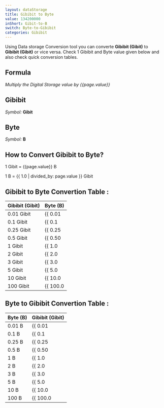 ```yaml
---
layout: dataStorage
title: Gibibit to Byte
value: 134200000
inShort: Gibit-to-B
switch: Byte-to-Gibibit
categories: Gibibit
---
```


Using Data storage Conversion tool you can converte **Gibibit (Gibit)** to **Gibibit (Gibit)** or vice versa. Check 1 Gibibit and Byte value given below and also check quick conversion tables.

## Formula
*Multiply the Digital Storage value by {{page.value}}*

## Gibibit
*Symbol:* **Gibit**

## Byte
*Symbol:* **B**

## How to Convert Gibibit to Byte?

1 Gibit = {{page.value}} B

1 B = {{ 1.0 | divided_by: page.value }} Gibit


## Gibibit to Byte Convertion Table :

| Gibibit (Gibit) | Byte (B) |
| ---- | ---- |
| 0.01 Gibit | {{ 0.01 | times: page.value }} B |
| 0.1 Gibit | {{ 0.1 | times: page.value }} B |
| 0.25 Gibit | {{ 0.25 | times: page.value }} B |
| 0.5 Gibit | {{ 0.50 | times: page.value }} B |
| 1 Gibit | {{ 1.0 | times: page.value }} B |
| 2 Gibit | {{ 2.0 | times: page.value }} B |
| 3 Gibit | {{ 3.0 | times: page.value }} B |
| 5 Gibit | {{ 5.0 | times: page.value }} B |
| 10 Gibit | {{ 10.0 | times: page.value }} B |
| 100 Gibit | {{ 100.0 | times: page.value }} B |

## Byte to Gibibit Convertion Table :

| Byte (B) | Gibibit (Gibit) |
| ---- | ---- |
| 0.01 B | {{ 0.01 | divided_by: page.value }} Gibit |
| 0.1 B | {{ 0.1 | divided_by: page.value }} Gibit |
| 0.25 B | {{ 0.25 | divided_by: page.value }} Gibit |
| 0.5 B | {{ 0.50 | divided_by: page.value }} Gibit |
| 1 B | {{ 1.0 | divided_by: page.value }} Gibit |
| 2 B | {{ 2.0 | divided_by: page.value }} Gibit |
| 3 B | {{ 3.0 | divided_by: page.value }} Gibit |
| 5 B | {{ 5.0 | divided_by: page.value }} Gibit |
| 10 B | {{ 10.0 | divided_by: page.value }} Gibit |
| 100 B | {{ 100.0 | divided_by: page.value }} Gibit |


<script>
document.getElementById('selectInput')[11].selected = true
document.getElementById('selectOutput')[1].selected = true
</script>
